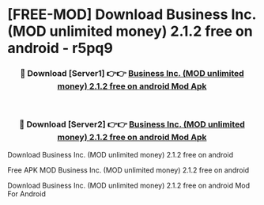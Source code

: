 # [FREE-MOD] Download Business Inc. (MOD unlimited money) 2.1.2 free on android - r5pq9


<div align="center">
<h3>🔴 Download [Server1] 👉👉 <a href="https://apk-comot.site?title=Business_Inc._(MOD_unlimited_money)_2.1.2_free_on_android">Business Inc. (MOD unlimited money) 2.1.2 free on android Mod Apk</a></h3><br>

<h3>🔴 Download [Server2] 👉👉 <a href="https://apk-comot.site?title=Business_Inc._(MOD_unlimited_money)_2.1.2_free_on_android">Business Inc. (MOD unlimited money) 2.1.2 free on android Mod Apk</a></h3>
</div>



Download Business Inc. (MOD unlimited money) 2.1.2 free on android 

Free APK MOD Business Inc. (MOD unlimited money) 2.1.2 free on android 

Download Business Inc. (MOD unlimited money) 2.1.2 free on android Mod For Android
